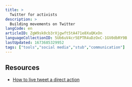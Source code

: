 ```yaml
---
title: >
  Twitter for activists
description: >
  Building movements on Twitter
langCode: en
articleID: ZgW9sk0cb3rXjgwft5tA471e8XuQKxOn
languageCollectionID: 5Ub6uV4cr5EPTR4uDzOxC-1GV0dbRY9B
lastUpdated: 1673685329952
tags: ["tools","social media","stub","communication"]
---
```


## Resources

-   [How to live tweet a direct action](http://counteract.org.au/wp-content/uploads/2013/03/Live-tweeting-some-simple-tips-CounterAct-short-version.pdf)